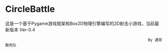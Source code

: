 # CircleBattle

这是一个基于Pygame游戏框架和Box2D物理引擎编写的2D射击小游戏，当前最新版本 Ver-0.4 
        
                                                                    By 通宵敢死队

